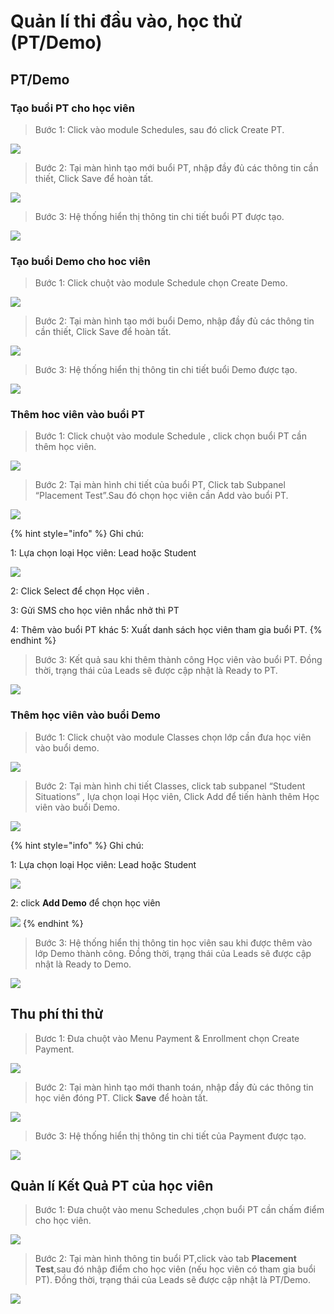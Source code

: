 # Quản lí thi đầu vào, học thử \(PT/Demo\)

## PT/Demo

### Tạo buổi PT cho học viên

> Bước 1: Click vào module Schedules, sau đó click Create PT.

![](../.gitbook/assets/taopt1.png)

> Bước 2: Tại màn hình tạo mới buổi PT, nhập đầy đủ các thông tin cần thiết, Click Save để hoàn tất.

![](../.gitbook/assets/taopt3.png)

> Bước 3: Hệ thống hiển thị thông tin chi tiết buổi PT được tạo.

![](../.gitbook/assets/taopt3.png)

### Tạo buổi Demo cho hoc viên

> Bước 1: Click chuột vào module Schedule chọn Create Demo.

![](../.gitbook/assets/demo1.png)

> Bước 2: Tại màn hình tạo mới buổi Demo, nhập đầy đủ các thông tin cần thiết, Click Save để hoàn tất.

![](../.gitbook/assets/demo2.png)

> Bước 3: Hệ thống hiển thị thông tin chi tiết buổi Demo được tạo.

![](../.gitbook/assets/demo3.png)

### Thêm hoc viên vào buổi PT

> Bước 1: Click chuột vào module Schedule , click chọn buổi PT cần thêm học viên.

![](../.gitbook/assets/thempt1.png)

> Bước 2: Tại màn hình chi tiết của buổi PT, Click tab Subpanel “Placement Test”.Sau đó chọn học viên cần Add vào buổi PT.

![](../.gitbook/assets/thempt2.png)

{% hint style="info" %}
Ghi chú:

1: Lựa chọn loại Học viên: Lead hoặc Student

![](../.gitbook/assets/themdemo3.png) 

2: Click Select để chọn Học viên .

3: Gửi SMS cho học viên nhắc nhở thì PT

4: Thêm vào buổi PT khác 5: Xuất danh sách học viên tham gia buổi PT.
{% endhint %}

> Bước 3: Kết quả sau khi thêm thành công Học viên vào buổi PT. Đồng thời, trạng thái của Leads sẽ được cập nhật là Ready to PT.

![](../.gitbook/assets/thempt4%20%281%29.png)

### Thêm học viên vào buổi Demo

> Bước 1: Click chuột vào module Classes chọn lớp cần đưa học viên vào buổi demo.

![](../.gitbook/assets/themdemo1.png)

> Bước 2: Tại màn hình chi tiết Classes, click tab subpanel “Student Situations” , lựa chọn loại Học viên, Click Add để tiến hành thêm Học viên vào buổi Demo.

![](../.gitbook/assets/themdemo2.png)

{% hint style="info" %}
Ghi chú:

1: Lựa chọn loại Học viên: Lead hoặc Student

![](../.gitbook/assets/themdemo3.png) 

2: click **Add Demo** để chọn học viên

![](../.gitbook/assets/themdemo4.png) 
{% endhint %}

> Bước 3: Hệ thống hiển thị thông tin học viên sau khi được thêm vào lớp Demo thành công. Đồng thời, trạng thái của Leads sẽ được cập nhật là Ready to Demo.

![](../.gitbook/assets/themdemo5.png)

## Thu phí thi thử

> Bươc 1: Đưa chuột vào Menu Payment & Enrollment chọn Create Payment.

![](../.gitbook/assets/thuphi1.png)

> Bước 2:  Tại màn hình tạo mới thanh toán, nhập đầy đủ các thông tin học viên đóng PT. Click **Save** để hoàn tất.

![](../.gitbook/assets/thuphi2.png)

> Bước 3: Hệ thống hiển thị thông tin chi tiết của Payment được tạo.

![](../.gitbook/assets/thuphi3.png)

## Quản lí Kết Quả PT của học viên

> Bước 1: Đưa chuột vào menu Schedules ,chọn buổi PT cần chấm điểm cho học viên.

![](../.gitbook/assets/kq1.png)

> Bước 2: Tại màn hình thông tin buổi PT,click vào tab **Placement Test**,sau đó nhập điểm cho học viên \(nếu học viên có tham gia buổi PT\). Đồng thời, trạng thái của Leads sẽ được cập nhật là PT/Demo.

![](../.gitbook/assets/kq2.png)

